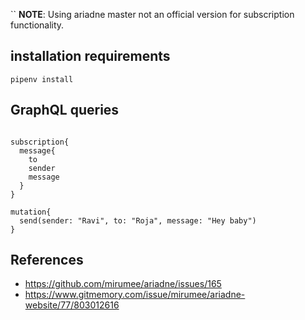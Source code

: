 ``
**NOTE**: Using ariadne master not an official version for subscription functionality.  

## installation requirements
`pipenv install`

## GraphQL queries
```shell

subscription{
  message{
    to
    sender
    message
  }
}

mutation{
  send(sender: "Ravi", to: "Roja", message: "Hey baby")
}
```


## References
- https://github.com/mirumee/ariadne/issues/165
- https://www.gitmemory.com/issue/mirumee/ariadne-website/77/803012616